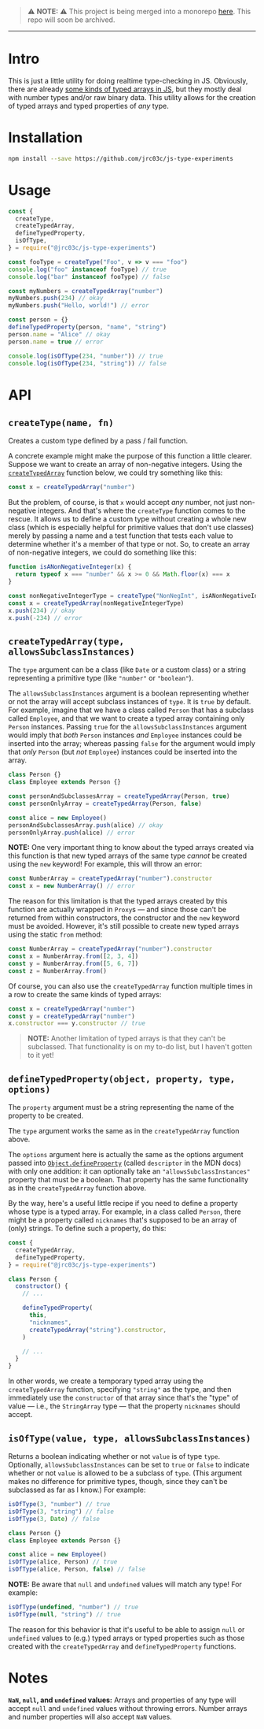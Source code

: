 > ⚠️ **NOTE:** ⚠️ This project is being merged into a monorepo [here](https://github.com/jrc03c/monorepo/tree/main/packages/js-type-experiments). This repo will soon be archived.

---

# Intro

This is just a little utility for doing realtime type-checking in JS. Obviously, there are already [some kinds of typed arrays in JS](https://developer.mozilla.org/en-US/docs/Web/JavaScript/Guide/Typed_arrays), but they mostly deal with number types and/or raw binary data. This utility allows for the creation of typed arrays and typed properties of _any_ type.

# Installation

```bash
npm install --save https://github.com/jrc03c/js-type-experiments
```

# Usage

```js
const {
  createType,
  createTypedArray,
  defineTypedProperty,
  isOfType,
} = require("@jrc03c/js-type-experiments")

const fooType = createType("Foo", v => v === "foo")
console.log("foo" instanceof fooType) // true
console.log("bar" instanceof fooType) // false

const myNumbers = createTypedArray("number")
myNumbers.push(234) // okay
myNumbers.push("Hello, world!") // error

const person = {}
defineTypedProperty(person, "name", "string")
person.name = "Alice" // okay
person.name = true // error

console.log(isOfType(234, "number")) // true
console.log(isOfType(234, "string")) // false
```

# API

## `createType(name, fn)`

Creates a custom type defined by a pass / fail function.

A concrete example might make the purpose of this function a little clearer. Suppose we want to create an array of non-negative integers. Using the [`createTypedArray`](#createtypedarraytype-allowssubclassinstances) function below, we could try something like this:

```js
const x = createTypedArray("number")
```

But the problem, of course, is that `x` would accept _any_ number, not just non-negative integers. And that's where the `createType` function comes to the rescue. It allows us to define a custom type without creating a whole new class (which is especially helpful for primitive values that don't use classes) merely by passing a name and a test function that tests each value to determine whether it's a member of that type or not. So, to create an array of non-negative integers, we could do something like this:

```js
function isANonNegativeInteger(x) {
  return typeof x === "number" && x >= 0 && Math.floor(x) === x
}

const nonNegativeIntegerType = createType("NonNegInt", isANonNegativeInteger)
const x = createTypedArray(nonNegativeIntegerType)
x.push(234) // okay
x.push(-234) // error
```

## `createTypedArray(type, allowsSubclassInstances)`

The `type` argument can be a class (like `Date` or a custom class) or a string representing a primitive type (like `"number"` or `"boolean"`).

The `allowsSubclassInstances` argument is a boolean representing whether or not the array will accept subclass instances of `type`. It is `true` by default. For example, imagine that we have a class called `Person` that has a subclass called `Employee`, and that we want to create a typed array containing only `Person` instances. Passing `true` for the `allowsSubclassInstances` argument would imply that _both_ `Person` instances _and_ `Employee` instances could be inserted into the array; whereas passing `false` for the argument would imply that _only_ `Person` (but _not_ `Employee`) instances could be inserted into the array.

```js
class Person {}
class Employee extends Person {}

const personAndSubclassesArray = createTypedArray(Person, true)
const personOnlyArray = createTypedArray(Person, false)

const alice = new Employee()
personAndSubclassesArray.push(alice) // okay
personOnlyArray.push(alice) // error
```

**NOTE:** One very important thing to know about the typed arrays created via this function is that new typed arrays of the same type _cannot_ be created using the `new` keyword! For example, this will throw an error:

```js
const NumberArray = createTypedArray("number").constructor
const x = new NumberArray() // error
```

The reason for this limitation is that the typed arrays created by this function are actually wrapped in `Proxy`s — and since those can't be returned from within constructors, the constructor and the `new` keyword must be avoided. However, it's still possible to create new typed arrays using the static `from` method:

```js
const NumberArray = createTypedArray("number").constructor
const x = NumberArray.from([2, 3, 4])
const y = NumberArray.from([5, 6, 7])
const z = NumberArray.from()
```

Of course, you can also use the `createTypedArray` function multiple times in a row to create the same kinds of typed arrays:

```js
const x = createTypedArray("number")
const y = createTypedArray("number")
x.constructor === y.constructor // true
```

> **NOTE:** Another limitation of typed arrays is that they can't be subclassed. That functionality is on my to-do list, but I haven't gotten to it yet!

## `defineTypedProperty(object, property, type, options)`

The `property` argument must be a string representing the name of the property to be created.

The `type` argument works the same as in the `createTypedArray` function above.

The `options` argument here is actually the same as the options argument passed into [`Object.defineProperty`](https://developer.mozilla.org/en-US/docs/Web/JavaScript/Reference/Global_Objects/Object/defineProperty) (called `descriptor` in the MDN docs) with only one addition: it can optionally take an `"allowsSubclassInstances"` property that must be a boolean. That property has the same functionality as in the `createTypedArray` function above.

By the way, here's a useful little recipe if you need to define a property whose type is a typed array. For example, in a class called `Person`, there might be a property called `nicknames` that's supposed to be an array of (only) strings. To define such a property, do this:

```js
const {
  createTypedArray,
  defineTypedProperty,
} = require("@jrc03c/js-type-experiments")

class Person {
  constructor() {
    // ...

    defineTypedProperty(
      this,
      "nicknames",
      createTypedArray("string").constructor,
    )

    // ...
  }
}
```

In other words, we create a temporary typed array using the `createTypedArray` function, specifying `"string"` as the type, and then immediately use the `constructor` of that array since that's the "type" of value — i.e., the `StringArray` type — that the property `nicknames` should accept.

## `isOfType(value, type, allowsSubclassInstances)`

Returns a boolean indicating whether or not `value` is of type `type`. Optionally, `allowsSubclassInstances` can be set to `true` or `false` to indicate whether or not `value` is allowed to be a subclass of `type`. (This argument makes no difference for primitive types, though, since they can't be subclassed as far as I know.) For example:

```js
isOfType(3, "number") // true
isOfType(3, "string") // false
isOfType(3, Date) // false

class Person {}
class Employee extends Person {}

const alice = new Employee()
isOfType(alice, Person) // true
isOfType(alice, Person, false) // false
```

**NOTE:** Be aware that `null` and `undefined` values will match any type! For example:

```js
isOfType(undefined, "number") // true
isOfType(null, "string") // true
```

The reason for this behavior is that it's useful to be able to assign `null` or `undefined` values to (e.g.) typed arrays or typed properties such as those created with the `createTypedArray` and `defineTypedProperty` functions.

# Notes

**`NaN`, `null`, and `undefined` values:** Arrays and properties of any type will accept `null` and `undefined` values without throwing errors. Number arrays and number properties will also accept `NaN` values.
